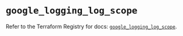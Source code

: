 # `google_logging_log_scope`

Refer to the Terraform Registry for docs: [`google_logging_log_scope`](https://registry.terraform.io/providers/hashicorp/google/6.28.0/docs/resources/logging_log_scope).
